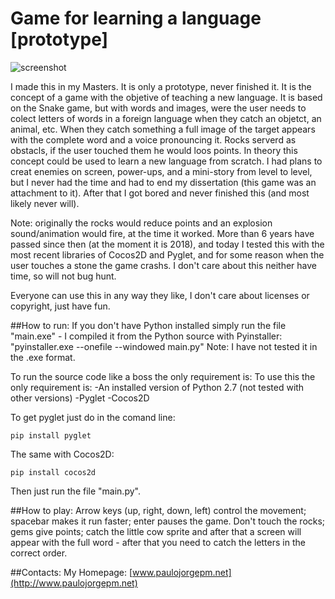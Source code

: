 # Game for learning a language [prototype]

![screenshot](http://www.paulojorgepm.net/static/images/language_game.png)

I made this in my Masters. It is only a prototype, never finished it. It is the concept of a game with the objetive of teaching a new language. It is based on the Snake game, but with words and images, were the user needs to colect letters of words in a foreign language when they catch an objetct, an animal, etc. When they catch something a full image of the target appears with the complete word and a voice pronouncing it. Rocks serverd as obstacls, if the user touched them he would loos points. In theory this concept could be used to learn a new language from scratch. I had plans to creat enemies on screen, power-ups, and a mini-story from level to level, but I never had the time and had to end my dissertation (this game was an attachment
 to it). After that I got bored and never finished this (and most likely never will).

Note: originally the rocks would reduce points and an explosion sound/animation would fire, at the time it worked. More than 6 years have passed since then (at the moment it is 2018), and today I tested this with the most recent libraries of Cocos2D and Pyglet, and for some reason when the user touches a stone the game crashs. I don't care about this neither have time, so will not bug hunt.

Everyone can use this in any way they like, I don't care about licenses or copyright, just have fun.

##How to run:
If you don't have Python installed simply run the file "main.exe" - I compiled it from the Python source with Pyinstaller: "pyinstaller.exe --onefile --windowed main.py"
Note: I have not tested it in the .exe format.

To run the source code like a boss the only requirement is:
To use this the only requirement is:
-An installed version of Python 2.7 (not tested with other versions)
-Pyglet
-Cocos2D

To get pyglet just do in the comand line:
~~~~
pip install pyglet
~~~~

The same with Cocos2D:
```
pip install cocos2d
```

Then just run the file "main.py". 

##How to play:
Arrow keys (up, right, down, left) control the movement; spacebar makes it run faster; enter pauses the game. Don't touch the rocks; gems give points; catch the little cow sprite and after that a screen will appear with the full word - after that you need to catch the letters in the correct order.

##Contacts:
My Homepage: [www.paulojorgepm.net](http://www.paulojorgepm.net)